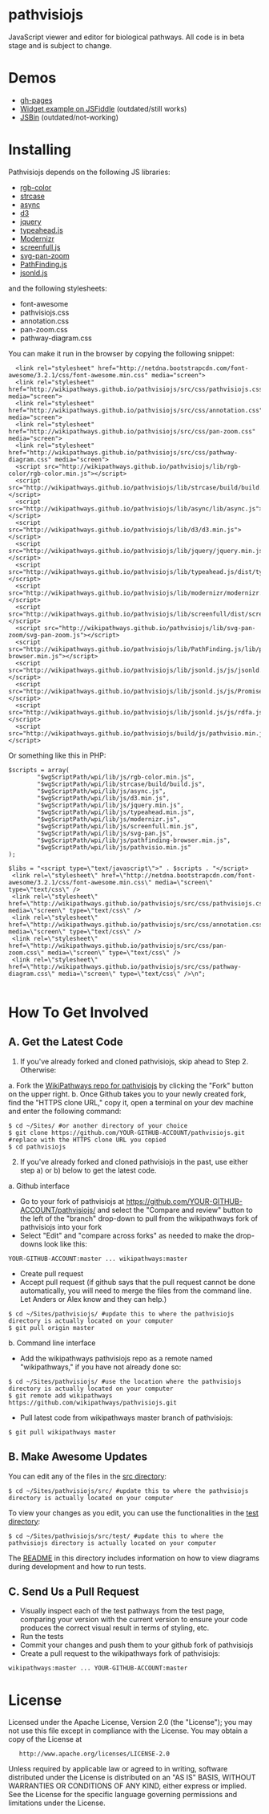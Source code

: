 pathvisiojs
============

JavaScript viewer and editor for biological pathways. All code is in beta stage and is subject to change.

Demos
=====

* [gh-pages](http://wikipathways.github.io/pathvisiojs/test/)
* [Widget example on JSFiddle](http://jsfiddle.net/RzeKd/2/) (outdated/still works)
* [JSBin](http://jsbin.com/iJUTEjU/latest) (outdated/not-working)

Installing
===================
Pathvisiojs depends on the following JS libraries:
  * [rgb-color](https://www.github.com/ariutta/rgb-color/)
  * [strcase](https://www.github.com/tower/strcase/)
  * [async](https://www.github.com/caolan/async/)
  * [d3](https://www.github.com/mbostock/d3/)
  * [jquery](https://www.github.com/components/jquery/)
  * [typeahead.js](https://www.github.com/twitter/typeahead.js/)
  * [Modernizr](https://www.github.com/Modernizr/Modernizr/)
  * [screenfull.js](https://www.github.com/sindresorhus/screenfull.js)
  * [svg-pan-zoom](https://www.github.com/ariutta/svg-pan-zoom/)
  * [PathFinding.js](https://www.github.com/qiao/PathFinding.js/)
  * [jsonld.js](https://www.github.com/digitalbazaar/jsonld.js/)

and the following stylesheets:
  * font-awesome
  * pathvisiojs.css
  * annotation.css
  * pan-zoom.css
  * pathway-diagram.css

You can make it run in the browser by copying the following snippet:

```
  <link rel="stylesheet" href="http://netdna.bootstrapcdn.com/font-awesome/3.2.1/css/font-awesome.min.css" media="screen">
  <link rel="stylesheet" href="http://wikipathways.github.io/pathvisiojs/src/css/pathvisiojs.css" media="screen">
  <link rel="stylesheet" href="http://wikipathways.github.io/pathvisiojs/src/css/annotation.css" media="screen">
  <link rel="stylesheet" href="http://wikipathways.github.io/pathvisiojs/src/css/pan-zoom.css" media="screen">
  <link rel="stylesheet" href="http://wikipathways.github.io/pathvisiojs/src/css/pathway-diagram.css" media="screen">
  <script src="http://wikipathways.github.io/pathvisiojs/lib/rgb-color/rgb-color.min.js"></script>
  <script src="http://wikipathways.github.io/pathvisiojs/lib/strcase/build/build.js"></script>
  <script src="http://wikipathways.github.io/pathvisiojs/lib/async/lib/async.js"></script>
  <script src="http://wikipathways.github.io/pathvisiojs/lib/d3/d3.min.js"></script>
  <script src="http://wikipathways.github.io/pathvisiojs/lib/jquery/jquery.min.js"></script>
  <script src="http://wikipathways.github.io/pathvisiojs/lib/typeahead.js/dist/typeahead.min.js"></script>
  <script src="http://wikipathways.github.io/pathvisiojs/lib/modernizr/modernizr.js"></script>
  <script src="http://wikipathways.github.io/pathvisiojs/lib/screenfull/dist/screenfull.min.js"></script>
  <script src="http://wikipathways.github.io/pathvisiojs/lib/svg-pan-zoom/svg-pan-zoom.js"></script>
  <script src="http://wikipathways.github.io/pathvisiojs/lib/PathFinding.js/lib/pathfinding-browser.min.js"></script>
  <script src="http://wikipathways.github.io/pathvisiojs/lib/jsonld.js/js/jsonld.js"></script>
  <script src="http://wikipathways.github.io/pathvisiojs/lib/jsonld.js/js/Promise.js"></script>
  <script src="http://wikipathways.github.io/pathvisiojs/lib/jsonld.js/js/rdfa.js"></script>
  <script src="http://wikipathways.github.io/pathvisiojs/build/js/pathvisio.min.js"></script>
```
Or something like this in PHP:

```
$scripts = array(
        "$wgScriptPath/wpi/lib/js/rgb-color.min.js",
        "$wgScriptPath/wpi/lib/strcase/build/build.js",
        "$wgScriptPath/wpi/lib/js/async.js",
        "$wgScriptPath/wpi/lib/js/d3.min.js",
        "$wgScriptPath/wpi/lib/js/jquery.min.js",                                                                                                                                                                          
        "$wgScriptPath/wpi/lib/js/typeahead.min.js",
        "$wgScriptPath/wpi/lib/js/modernizr.js",                                                                                                                                                                           
        "$wgScriptPath/wpi/lib/js/screenfull.min.js",
        "$wgScriptPath/wpi/lib/js/svg-pan.js",
        "$wgScriptPath/wpi/lib/js/pathfinding-browser.min.js",
        "$wgScriptPath/wpi/lib/js/pathvisio.min.js"
); 

$libs = "<script type=\"text/javascript\">" . $scripts . "</script>
 <link rel=\"stylesheet\" href=\"http://netdna.bootstrapcdn.com/font-awesome/3.2.1/css/font-awesome.min.css\" media=\"screen\" type=\"text/css\" />
 <link rel=\"stylesheet\" href=\"http://wikipathways.github.io/pathvisiojs/src/css/pathvisiojs.css\" media=\"screen\" type=\"text/css\" />
 <link rel=\"stylesheet\" href=\"http://wikipathways.github.io/pathvisiojs/src/css/annotation.css\" media=\"screen\" type=\"text/css\" />
 <link rel=\"stylesheet\" href=\"http://wikipathways.github.io/pathvisiojs/src/css/pan-zoom.css\" media=\"screen\" type=\"text/css\" />
 <link rel=\"stylesheet\" href=\"http://wikipathways.github.io/pathvisiojs/src/css/pathway-diagram.css\" media=\"screen\" type=\"text/css\" />\n";
                        
```
How To Get Involved
===================

A. Get the Latest Code
----------------------

1. If you've already forked and cloned pathvisiojs, skip ahead to Step 2. Otherwise:

a. Fork the [WikiPathways repo for pathvisiojs](https://github.com/wikipathways/pathvisiojs/fork) by clicking the "Fork" button on the upper right.
b. Once Github takes you to your newly created fork, find the "HTTPS clone URL," copy it, open a terminal on your dev machine and enter the following command:

```
$ cd ~/Sites/ #or another directory of your choice
$ git clone https://github.com/YOUR-GITHUB-ACCOUNT/pathvisiojs.git #replace with the HTTPS clone URL you copied
$ cd pathvisiojs
```

2. If you've already forked and cloned pathvisiojs in the past, use either step a) or b) below to get the latest code.

a. Github interface

* Go to your fork of pathvisiojs at https://github.com/YOUR-GITHUB-ACCOUNT/pathvisiojs/ and select the "Compare and review" button to the left of the "branch" drop-down to pull from the wikipathways fork of pathvisiojs into your fork
* Select "Edit" and "compare across forks" as needed to make the drop-downs look like this:

```
YOUR-GITHUB-ACCOUNT:master ... wikipathways:master
```

* Create pull request
* Accept pull request (if github says that the pull request cannot be done automatically, you will need to merge the files from the command line. Let Anders or Alex know and they can help.)

```
$ cd ~/Sites/pathvisiojs/ #update this to where the pathvisiojs directory is actually located on your computer  
$ git pull origin master
```

b. Command line interface

* Add the wikipathways pathvisiojs repo as a remote named "wikipathways," if you have not already done so:

```
$ cd ~/Sites/pathvisiojs/ #use the location where the pathvisiojs directory is actually located on your computer  
$ git remote add wikipathways https://github.com/wikipathways/pathvisiojs.git
```

* Pull latest code from wikipathways master branch of pathvisiojs:

```
$ git pull wikipathways master
```

B. Make Awesome Updates
-----------------------
You can edit any of the files in the [src directory](https://github.com/wikipathways/pathvisiojs/tree/master/src):

```
$ cd ~/Sites/pathvisiojs/src/ #update this to where the pathvisiojs directory is actually located on your computer
```

To view your changes as you edit, you can use the functionalities in the [test directory](https://github.com/wikipathways/pathvisiojs/tree/master/test):

```
$ cd ~/Sites/pathvisiojs/src/test/ #update this to where the pathvisiojs directory is actually located on your computer
```

The [README](https://github.com/wikipathways/pathvisiojs/tree/master/test/README.md) in this directory includes information on how to view diagrams during development and how to run tests.

C. Send Us a Pull Request
-------------------------
* Visually inspect each of the test pathways from the test page, comparing your version with the current version to ensure your code produces the correct visual result in terms of styling, etc.
* Run the tests
* Commit your changes and push them to your github fork of pathvisiojs
* Create a pull request to the wikipathways fork of pathvisiojs: 
```
wikipathways:master ... YOUR-GITHUB-ACCOUNT:master
```

License
=======

   Licensed under the Apache License, Version 2.0 (the "License");
   you may not use this file except in compliance with the License.
   You may obtain a copy of the License at

       http://www.apache.org/licenses/LICENSE-2.0

   Unless required by applicable law or agreed to in writing, software
   distributed under the License is distributed on an "AS IS" BASIS,
   WITHOUT WARRANTIES OR CONDITIONS OF ANY KIND, either express or implied.
   See the License for the specific language governing permissions and
   limitations under the License.

